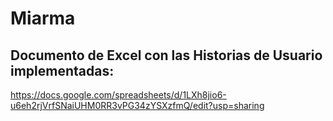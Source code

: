 # Miarma

## Documento de Excel con las Historias de Usuario implementadas:
https://docs.google.com/spreadsheets/d/1LXh8jio6-u6eh2rjVrfSNaiUHM0RR3vPG34zYSXzfmQ/edit?usp=sharing
